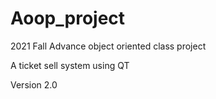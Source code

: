 # Aoop_project

2021 Fall Advance object oriented class project

A ticket sell system using QT

Version 2.0

